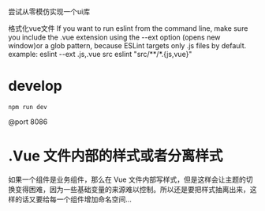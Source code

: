 尝试从零模仿实现一个ui库

格式化vue文件
If you want to run eslint from the command line, make sure you include the .vue extension using the --ext option (opens new window)or a glob pattern, because ESLint targets only .js files by default.
example:
eslint --ext .js,.vue src
eslint "src/**/*.{js,vue}"

# develop
```
npm run dev
```
@port 8086
# .Vue 文件内部的样式或者分离样式
如果一个组件是业务组件，那么在 Vue 文件内部写样式，但是这样会让主题的切换变得困难，因为一些基础变量的来源难以控制。所以还是要把样式抽离出来，这样的话又要给每一个组件增加命名空间...